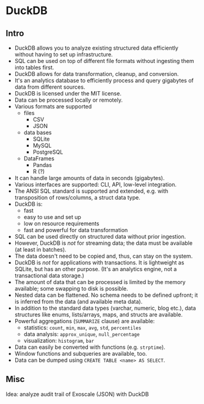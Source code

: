 # DuckDB

## Intro

- DuckDB allows you to analyze existing structured data efficiently without
  having to set up infrastructure.
- SQL can be used on top of different file formats without ingesting them into
  tables first.
- DuckDB allows for data transformation, cleanup, and conversion.
- It's an analytics database to efficiently process and query gigabytes of data
  from different sources.
- DuckDB is licensed under the MIT license.
- Data can be processed locally or remotely.
- Various formats are supported
    - files
        - CSV
        - JSON
    - data bases
        - SQLite
        - MySQL
        - PostgreSQL
    - DataFrames
        - Pandas
        - R (?)
- It can handle large amounts of data in seconds (gigabytes).
- Various interfaces are supported: CLI, API, low-level integration.
- The ANSI SQL standard is supported and extended, e.g. with transposition of
  rows/columns, a struct data type.
- DuckDB is:
    - fast
    - easy to use and set up
    - low on resource requirements
    - fast and powerful for data transformation
- SQL can be used directly on structured data without prior ingestion.
- However, DuckDB is _not_ for streaming data; the data must be available (at
  least in batches).
- The data doesn't need to be copied and, thus, can stay on the system.
- DuckDB is _not_ for applications with transactions. It is lightweight as
  SQLite, but has an other purpose. (It's an analytics engine, not a
  transactional data storage.)
- The amount of data that can be processed is limited by the memory available;
  some swapping to disk is possible.
- Nested data can be flattened. No schema needs to be defined upfront; it is
  inferred from the data (and available meta data).
- In addition to the standard data types (varchar, numeric, blog etc.), data
  structures like enums, lists/arrays, maps, and structs are available.
- Powerful aggregations (`SUMMARIZE` clause) are available:
    - statistics: `count`, `min`, `max`, `avg`, `std`, `percentiles`
    - data analysis: `approx_unique`, `null_percentage`
    - visualization: `histogram`, `bar`
- Data can easily be converted with functions (e.g. `strptime`).
- Window functions and subqueries are available, too.
- Data can be dumped using `CREATE TABLE <name> AS SELECT`.

## Misc

Idea: analyze audit trail of Exoscale (JSON) with DuckDB
